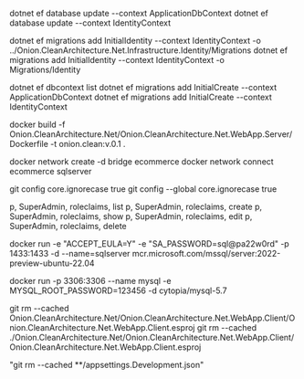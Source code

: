 dotnet ef database update --context ApplicationDbContext
dotnet ef database update --context IdentityContext

dotnet ef migrations add InitialIdentity --context IdentityContext -o ../Onion.CleanArchitecture.Net.Infrastructure.Identity/Migrations
dotnet ef migrations add InitialIdentity --context IdentityContext -o Migrations/Identity

dotnet ef dbcontext list
dotnet ef migrations add InitialCreate --context ApplicationDbContext
dotnet ef migrations add InitialCreate --context IdentityContext

docker build -f Onion.CleanArchitecture.Net/Onion.CleanArchitecture.Net.WebApp.Server/Dockerfile -t onion.clean:v.0.1 .

docker network create -d bridge ecommerce
docker network connect ecommerce sqlserver

git config core.ignorecase true
git config --global core.ignorecase true

p, SuperAdmin, roleclaims, list
p, SuperAdmin, roleclaims, create
p, SuperAdmin, roleclaims, show
p, SuperAdmin, roleclaims, edit
p, SuperAdmin, roleclaims, delete

docker run -e "ACCEPT_EULA=Y" -e "SA_PASSWORD=sql@pa22w0rd" -p 1433:1433 -d --name=sqlserver mcr.microsoft.com/mssql/server:2022-preview-ubuntu-22.04

docker run -p 3306:3306 --name mysql -e MYSQL_ROOT_PASSWORD=123456 -d cytopia/mysql-5.7

git rm --cached Onion.CleanArchitecture.Net/Onion.CleanArchitecture.Net.WebApp.Client/Onion.CleanArchitecture.Net.WebApp.Client.esproj
git rm --cached ./Onion.CleanArchitecture.Net/Onion.CleanArchitecture.Net.WebApp.Client/Onion.CleanArchitecture.Net.WebApp.Client.esproj

"git rm --cached \*\*/appsettings.Development.json"
